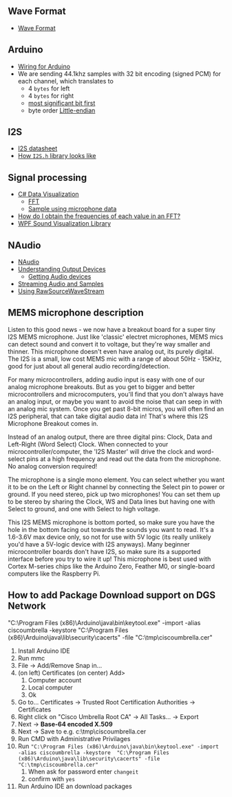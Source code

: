 ## Wave Format
* [Wave Format](http://soundfile.sapp.org/doc/WaveFormat/)

## Arduino 
* [Wiring for Arduino](https://learn.adafruit.com/adafruit-i2s-mems-microphone-breakout/arduino-wiring-and-test)
* We are sending 44.1khz samples with 32 bit encoding (signed PCM) for each channel, which translates to
    * 4 `bytes` for left 
    * 4 `bytes` for right
    * [most significant bit first](https://en.wikipedia.org/wiki/Bit_numbering#Most_significant_bit)
    * byte order [Little-endian](https://en.wikipedia.org/wiki/Endianness#Little)

## I2S
* [I2S datasheet](https://www.sparkfun.com/datasheets/BreakoutBoards/I2SBUS.pdf)
* [How `I2S.h` library looks like](https://github.com/arduino/ArduinoCore-samd/tree/master/libraries/I2S/src)

## Signal processing
* [C# Data Visualization](https://github.com/swharden/Csharp-Data-Visualization)
    * [FFT](https://github.com/swharden/Csharp-Data-Visualization/blob/master/notes/FFT.md)
    * [Sample using microphone data](https://github.com/swharden/Csharp-Data-Visualization/tree/master/projects/18-09-19_microphone_FFT_revisited)
* [How do I obtain the frequencies of each value in an FFT?](https://stackoverflow.com/questions/4364823/)
* [WPF Sound Visualization Library](https://github.com/jacobjohnston/wpfsvl)

## NAudio
* [NAudio](https://github.com/naudio/NAudio)
* [Understanding Output Devices](https://github.com/naudio/NAudio/blob/master/Docs/OutputDeviceTypes.md)
    * [Getting Audio devices](https://github.com/naudio/NAudio/blob/master/Docs/EnumerateOutputDevices.md)
* [Streaming Audio and Samples](https://github.com/naudio/NAudio/blob/master/Docs/WaveProviders.md)
* [Using RawSourceWaveStream](https://github.com/naudio/NAudio/blob/master/Docs/RawSourceWaveStream.md)

## MEMS microphone description

Listen to this good news - we now have a breakout board for a super tiny I2S MEMS microphone. Just like 'classic' electret microphones, MEMS mics can detect sound and convert it to voltage, but they're way smaller and thinner. This microphone doesn't even have analog out, its purely digital. The I2S is a small, low cost MEMS mic with a range of about 50Hz - 15KHz, good for just about all general audio recording/detection.

For many microcontrollers, adding audio input is easy with one of our analog microphone breakouts. But as you get to bigger and better microcontrollers and microcomputers, you'll find that you don't always have an analog input, or maybe you want to avoid the noise that can seep in with an analog mic system. Once you get past 8-bit micros, you will often find an I2S peripheral, that can take digital audio data in! That's where this I2S Microphone Breakout comes in.

Instead of an analog output, there are three digital pins: Clock, Data and Left-Right (Word Select) Clock. When connected to your microcontroller/computer, the 'I2S Master' will drive the clock and word-select pins at a high frequency and read out the data from the microphone. No analog conversion required!

The microphone is a single mono element. You can select whether you want it to be on the Left or Right channel by connecting the Select pin to power or ground. If you need stereo, pick up two microphones! You can set them up to be stereo by sharing the Clock, WS and Data lines but having one with Select to ground, and one with Select to high voltage.

This I2S MEMS microphone is bottom ported, so make sure you have the hole in the bottom facing out towards the sounds you want to read. It's a 1.6-3.6V max device only, so not for use with 5V logic (its really unlikely you'd have a 5V-logic device with I2S anyways). Many beginner microcontroller boards don't have I2S, so make sure its a supported interface before you try to wire it up! This microphone is best used with Cortex M-series chips like the Arduino Zero, Feather M0, or single-board computers like the Raspberry Pi.

## How to add Package Download support on DGS Network
"C:\Program Files (x86)\Arduino\java\bin\keytool.exe" -import -alias ciscoumbrella -keystore  "C:\Program Files (x86)\Arduino\java\lib\security\cacerts" -file "C:\tmp\ciscoumbrella.cer"
1. Install Arduino IDE
1. Run mmc
1. File -> Add/Remove Snap in...
1. (on left) Certificates (on center) Add> 
    1. Computer account
    1. Local computer
    1. Ok
1. Go to... Certificates -> Trusted Root Certification Authorities -> Certificates
1. Right click on "Cisco Umbrella Root CA" -> All Tasks... -> Export
1. Next -> **Base-64 encoded X.509**
1. Next -> Save to e.g. c:\tmp\ciscoumbrella.cer
1. Run CMD with Administrative Privilages
1. Run `"C:\Program Files (x86)\Arduino\java\bin\keytool.exe" -import -alias ciscoumbrella -keystore  "C:\Program Files (x86)\Arduino\java\lib\security\cacerts" -file "C:\tmp\ciscoumbrella.cer"`
    1. When ask for password enter `changeit`
    1. confirm with `yes`
1. Run Arduino IDE an download packages
